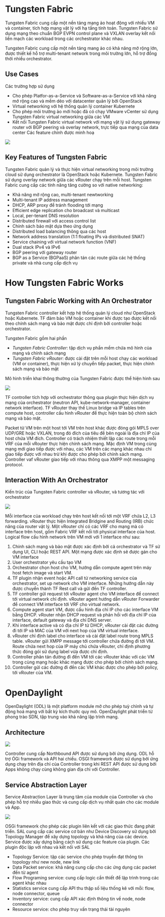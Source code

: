 # Tungsten Fabric 

Tungsten Fabric cung cấp một nền tảng mạng ảo hoạt động với nhiều VM và container, tích hợp mạng vật lý với hạ tầng tính toán. Tungsten Fabric sử dụng mạng theo chuẩn BGP EVPN control plane và VXLAN overlay kết nối liền mạch các workload trong các orchestrator khác nhau. 

Tungsten Fabric cung cấp một nền tảng mang ảo có khả năng mở rộng lớn, được thiết kế hỗ trợ multi-tenant network trong môi trường lớn, hỗ trợ đồng thời nhiều orchestrator.

## Use Cases

Các trường hợp sử dụng
- Cho phép Platfor-as-a-Service và Software-as-a-Service với khả năng mở rộng cao và mềm dẻo với datacenter quản lý bởi OpenStack
- Virtual networking với hệ thống quản lý container Kubernete
- Cho phép môi trường ảo mới hoặc đã có chạy VMware vCenter sử dụng Tungsten Fabric virtual networking giữa các VM
- Kết nối Tungsten Fabric virtual network với mạng vật lý sử dụng gateway router với BGP peering và overlay network, trực tiếp qua mạng của data center
Các feature chính được minh hoạ 

![](images/TFA_feature_set.png)

## Key Features of Tungsten Fabric 

Tungsten Fabric quản lý và thực hiện virtual networking trong môi trường cloud sử dụng orchestrator là  OpenStack hoặc Kubernete. Tungsten Fabric sử dụng overlay network giữa các vRouter chạy trên mỗi host. Tungsten Fabric cung cấp các tính năng tăng cường so với native networking:
- Khả năng mở rộng cao, multi-tenant newtworking
- Multi-tenant IP address management
- DHCP, ARP proxy để tránh flooding tới mạng 
- Efficient edge replication cho broadcast và multicast
- Local, per-tenant DNS resolution
- Distributed firewall với access control list
- Chính sách bảo mật dựa theo ứng dụng
- Distributed load balancing thông qua các host
- Network address translation (1:1 floating IPs và distributed SNAT)
- Service chaining với virtual network function (VNF)
- Dual stack IPv4 và IPv6
- BGP peering với gateway router
- BGP as a Service (BGPaaS) phân tán các route giữa các hệ thống private và nhà cung cấp dịch vụ

# How Tungsten Fabric Works 

## Tungsten Fabric Working with An Orchestrator

Tungsten Fabric controller kết hợp hệ thống quản lý cloud như OpenStack hoặc Kubernete. TF đảm bảo VM hoặc container khi được tạo được kết nối theo chính sách mạng và bảo mật được chỉ định bởi controller hoặc orchestrator.

Tungsten Fabric gồm hai phần
- *Tungsten Fabric Controller*: tập dịch vụ phần mềm chứa mô hình của mạng và chính sách mạng
- *Tungsten Fabric vRouter*: được cài đặt trên mỗi host chạy các workload (VM or container), thực hiện xử lý chuyển tiếp packet, thực hiện chính sách mạng và bảo mật

Mô hình triển khai thông thường của Tungsten Fabric được thể hiện hình sau

![](images/TFA_private_cloud.png)

TF controller tích hợp với orchestrator thông qua plugin thực hiện dịch vụ mạng của orchestrator (neutron API, kube-network-manager, container network interface). TF vRouter thay thế Linux bridge và IP tables trên compute host, controller cấu hình vRouter để thực hiện toàn bộ chính sách mạng và bảo mật.

Packet từ VM trên một host tới VM trên host khác được đóng gói MPLS over UDP/GRE hoặc VXLAN, trong đó đích của tiêu đề bên ngoài là địa chỉ IP của host chứa VM đích. Controller có trách nhiệm thiết lập các route trong mỗi VRF của mỗi vRouter thực hiện chính sách mạng. Mặc định VM trong cùng mạng mới giao tiếp được với nhau, các VM trên các mạng khác nhau chỉ giao tiếp được với nhau trừ khi được cho phép bởi chính sách mạng. Controller vaf vRouter giao tiếp với nhau thông qua XMPP một messaging protocol.

## Interaction With An Orchestrator 

Kiến trúc của Tungsten Fabric controller và vRouter, và tương tác với orchestrator

![](images/TFA_routes.png)

Mỗi interface của workload chạy trên host kết nối tới một VRF chứa L2, L3 forwarding. vRouter thực hiện Integrated Bridgine and Routing (IRB) chức năng của router vật lý. Một vRouter chỉ có các VRF cho mạng mà có interface trên host, gồm Fabric VRF kết nối tới physical interface của host. Logical flow cấu hình network trên VM mới với 1 interface như sau:
1. Chính sách mạng và bảo mật được xác định bởi cả orchestrator và TF sử dụng UI, CLI hoặc REST API. Một mạng được xác định sẽ được gán cho VM interface
2. User orchestrator yêu cầu tạo VM 
3. Orchestrator chọn host cho VM, hướng dẫn compute agent trên máy host fetch image và start VM.
4. TF plugin nhận event hoặc API call từ networking service của orchestrator, set up network cho VM interface. Những hướng dẫn này được chuyển thành TF Rest call và gửi đến TF controller.
5. TF controller gửi request tới vRouter agent cho VM interface để connect tới virtual network chỉ định. vRouter agent hướng dẫn vRouter Forwarder để connect VM interface tới VRF cho virtual network.
6. Compute agent start VM, được cấu hình địa chỉ IP cho các interface VM bằng DHCP. vRouter nhận DHCP request và phản hồi với địa chỉ IP của interface, default gateway và địa chỉ DNS server.
7. Khi interface active và có địa chỉ IP từ DHCP, vRouter cài đặt các đường đi tới IP và MAC của VM với next hop của VM virtual interface.
8. vRouter chỉ định label cho interface và cài đặt label route trong MPLS table. vRouter gửi XMPP message tới controller chứa đường đi tới VM. Route chứa next hop của IP máy chủ chứa  vRouter, chỉ định phương thức đóng gói sử dụng label vừa được chỉ định.
9. Controller phân tán đường đi đến VM tới các vRouter khác với các VM trong cùng mạng hoặc khác mạng được cho phép bởi chính sách mạng.
10. Controller gửi các đường đi đến các VM khác được cho phép bởi policy, tới vRouter của VM. 

# OpenDaylight

OpenDaylight (ODL) là một platform module mở cho phép tuỳ chỉnh và tự động hoá mạng với bất kỳ kích thước quy mô. OpenDaylight phát triển từ phong trào SDN, tập trung vào khả năng lập trình mạng.

## Architecture 

![](images/odl_arch.png)

Controller cung cấp Northbound API được sử dụng bởi ứng dụng. ODL hỗ trợ ÓGi framework và API hai chiều. OSGI framework được sử dụng bởi ứng dụng chạy trên địa chỉ của Controller trong khi REST API được sử dụng bởi Apps không chạy cùng không gian địa chỉ với Controller.

## Service Abstraction Layer

Service Abstraction Layer là trung tâm của module của Controller và cho phép hỗ trợ nhiều giao thức và cung cấp dịch vụ nhất quán cho các module và App.

![](images/service_abstraction_layer.png)

OSGi framework cho phép các plugin liên kết với các giao thức đang phát triển. SAL cung cấp các service cơ bản như Device Discovery sử dụng bởi Topology Manager để xây dựng topology và khả năng của các device. Service được xây dựng bằng cách sử dụng các feature của plugin. Các plugin độc lập với nhau và kết nối với SAL
- Topology Service: tập các service cho phép truyền đạt thông tin topology như new node, new link
- Data Packet service: khả năng cung cấp cho các ứng dụng các packet đến từ agent
- Flow Programing service: cung cấp logic cần thiết để lập trình trong các agent khác nhau
- Statistics service cung cấp API thu thập số liệu thống kê với mỗi: flow, node connector, queue 
- Inventory service: cung cấp API xác định thông tin về node, node connector
- Resource service: cho phép truy vấn trạng thái tài nguyên 
